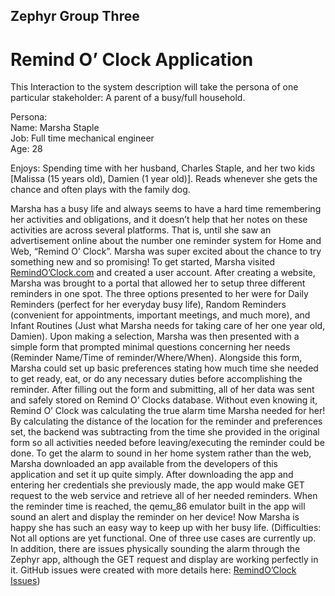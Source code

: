 ## Zephyr Group Three
# Remind O’ Clock Application

This Interaction to the system description will take the persona of one particular stakeholder: A parent of a busy/full household.  
  
Persona:  
Name: Marsha Staple  
Job: Full time mechanical engineer  
Age: 28  
  
Enjoys: Spending time with her husband, Charles Staple, and her two kids [Malissa (15 years old), Damien (1 year old)]. Reads whenever she gets the chance and often plays with the family dog.  

Marsha has a busy life and always seems to have a hard time remembering her activities and obligations, and it doesn’t help that her notes on these activities are across several platforms. That is, until she saw an advertisement online about the number one reminder system for Home and Web, “Remind O’ Clock”.
Marsha was super excited about the chance to try something new and so promising! To get started, Marsha visited [RemindO’Clock.com](http://ec2-34-201-220-43.compute-1.amazonaws.com/remindOclock/) and created a user account. After creating a website, Marsha was brought to a portal that allowed her to setup three different reminders in one spot. The three options presented to her were for Daily Reminders (perfect for her everyday busy life), Random Reminders (convenient for appointments, important meetings, and much more), and Infant Routines (Just what Marsha needs for taking care of her one year old, Damien). Upon making a selection, Marsha was then presented with a simple form that prompted minimal questions concerning her needs (Reminder Name/Time of reminder/Where/When). Alongside this form, Marsha could set up basic preferences stating how much time she needed to get ready, eat, or do any necessary duties before accomplishing the reminder. After filling out the form and submitting, all of her data was sent and safely stored on Remind O’ Clocks database. Without even knowing it, Remind O’ Clock was calculating the true alarm time Marsha needed for her! By calculating the distance of the location for the reminder and preferences set, the backend was subtracting from the time she provided in the original form so all activities needed before leaving/executing the reminder could be done. To get the alarm to sound in her home system rather than the web, Marsha downloaded an app available from the developers of this application and set it up quite simply. After downloading the app and entering her credentials she previously made, the app would make GET request to the web service and retrieve all of her needed reminders. When the reminder time is reached, the qemu_86 emulator built in the app will sound an alert and display the reminder on her device! Now Marsha is happy she has such an easy way to keep up with her busy life.
(Difficulties: Not all options are yet functional. One of three use cases are currently up. In addition, there are issues physically sounding the alarm through the Zephyr app, although the GET request and display are working perfectly in it. GitHub issues were created with more details here: [RemindO’Clock Issues](https://github.com/segFaultCity/ZephyrGroup3/issues))

